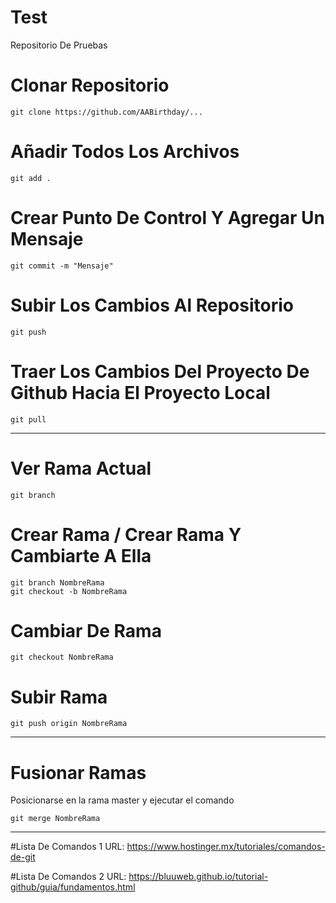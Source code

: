 # Test
Repositorio De Pruebas

# Clonar Repositorio
```
git clone https://github.com/AABirthday/...
```
# Añadir Todos Los Archivos
```
git add .
```
# Crear Punto De Control Y Agregar Un Mensaje
```
git commit -m "Mensaje"
```
# Subir Los Cambios Al Repositorio
```
git push
```
# Traer Los Cambios Del Proyecto De Github Hacia El Proyecto Local
```
git pull
```
---
# Ver Rama Actual
```
git branch
```
# Crear Rama / Crear Rama Y Cambiarte A Ella
```
git branch NombreRama
git checkout -b NombreRama
```
# Cambiar De Rama 
```
git checkout NombreRama
```
# Subir Rama
```
git push origin NombreRama
```
---
# Fusionar Ramas
Posicionarse en la rama master y ejecutar el comando
```
git merge NombreRama
```
---
#Lista De Comandos 1 URL: https://www.hostinger.mx/tutoriales/comandos-de-git

#Lista De Comandos 2 URL: https://bluuweb.github.io/tutorial-github/guia/fundamentos.html
